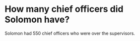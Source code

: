 # How many chief officers did Solomon have?

Solomon had 550 chief officers who were over the supervisors.

